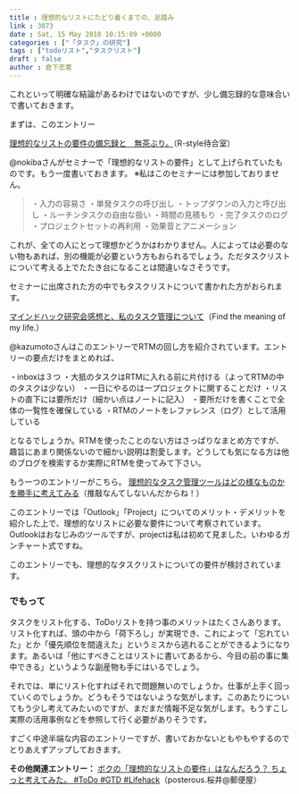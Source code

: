 ```yaml
---
title : 理想的なリストにたどり着くまでの、足踏み
link : 3873
date : Sat, 15 May 2010 10:15:09 +0000
categories : ["「タスク」の研究"]
tags : ["todoリスト","タスクリスト"]
draft : false
author : 倉下忠憲
---
```


これといって明確な結論があるわけではないのですが、少し備忘録的な意味合いで書いておきます。

まずは、このエントリー

<a href="http://r-style.posterous.com/18551601">理想的なリストの要件の備忘録と　無茶ぶり。</a>（R-style待合室）

@nokibaさんがセミナーで「理想的なリストの要件」として上げられていたものです。もう一度書いておきます。
※私はこのセミナーには参加しておりません。

<blockquote>
・入力の容易さ
・単発タスクの呼び出し
・トップダウンの入力と呼び出し
・ルーチンタスクの自由な扱い
・時間の見積もり
・完了タスクのログ
・プロジェクトセットの再利用
・効果音とアニメーション
</blockquote>

これが、全ての人にとって理想かどうかはわかりません。人によっては必要のない物もあれば、別の機能が必要という方もおられるでしょう。ただタスクリストについて考える上でたたき台になることは間違いなさそうです。

セミナーに出席された方の中でもタスクリストについて書かれた方がおられます。

<a href="http://kzs-gtd.blogspot.com/2010/05/blog-post_13.html">マインドハック研究会感想と、私のタスク管理について</a>（Find the meaning of my life.）

@kazumotoさんはこのエントリーでRTMの回し方を紹介されています。エントリーの要点だけをまとめれば、

・inboxは３つ
・大抵のタスクはRTMに入れる前に片付ける（よってRTMの中のタスクは少ない）
・一日にやるのは一プロジェクトに関することだけ
・リストの直下には要所だけ（細かい点はノートに記入）
・要所だけを書くことで全体の一覧性を確保している
・RTMのノートをレファレンス（ログ）として活用している

となるでしょうか。RTMを使ったことのない方はさっぱりなまとめ方ですが、趣旨にあまり関係ないので細かい説明は割愛します。どうしても気になる方は他のブログを検索するか実際にRTMを使ってみて下さい。

もう一つのエントリーがこちら。
<a href="http://moyori.posterous.com/18561666">理想的なタスク管理ツールはどの様なものかを勝手に考えてみる</a>（推敲なんてしないんだからね！）

このエントリーでは「Outlook」「Project」についてのメリット・デメリットを紹介した上で、理想的なリストに必要な要件について考察されています。Outlookはおなじみのツールですが、projectは私は初めて見ました。いわゆるガンチャート式ですね。

このエントリーでも、理想的なタスクリストについての要件が検討されています。

<h3>でもって</h3>
タスクをリスト化する、ToDoリストを持つ事のメリットはたくさんあります。リスト化すれば、頭の中から「荷下ろし」が実現でき、これによって「忘れていた」とか「優先順位を間違えた」というミスから逃れることができるようになります。あるいは「他にすべきことはリストに書いてあるから、今目の前の事に集中できる」というような副産物も手にはいるでしょう。

それでは、単にリスト化すればそれで問題無いのでしょうか。仕事が上手く回っていくのでしょうか。どうもそうではないような気がします。このあたりについてもう少し考えてみたいのですが、まだまだ情報不足な気がします。もうすこし実際の活用事例などを参照して行く必要がありそうです。

すごく中途半端な内容のエントリーですが、書いておかないともやもやするのでとりあえずアップしておきます。

<strong>その他関連エントリー：</strong>
<a href="http://catshop.posterous.com/-todo-gtd-lifehack">ボクの「理想的なリストの要件」はなんだろう？ ちょっと考えてみた。 #ToDo #GTD #Lifehack</a>（posterous.桜井@郵便屋）